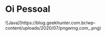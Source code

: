 <h1>Oi Pessoal</h1>
![Java](https://blog.geekhunter.com.br/wp-content/uploads/2020/07/pngwing.com_.png)
<!--
**ruanlinhares/ruanlinhares** is a ✨ _special_ ✨ repository because its `README.md` (this file) appears on your GitHub profile.

Here are some ideas to get you started:

- 🔭 I’m currently working on ...
- 🌱 I’m currently learning ...
- 👯 I’m looking to collaborate on ...
- 🤔 I’m looking for help with ...
- 💬 Ask me about ...
- 📫 How to reach me: ...
- 😄 Pronouns: ...
- ⚡ Fun fact: ...
-->
